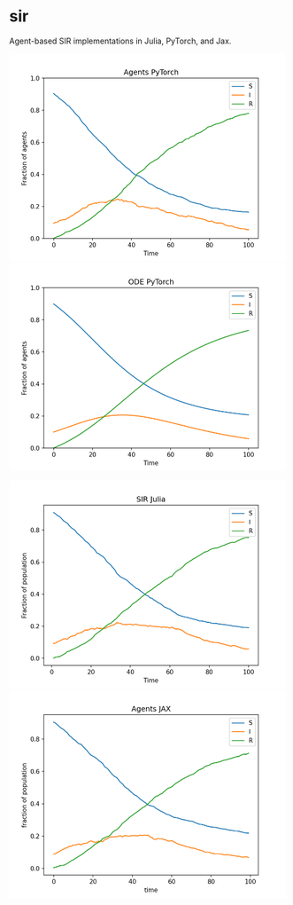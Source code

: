 # sir

Agent-based SIR implementations in Julia, PyTorch, and Jax.

<p float="left">
  <img src="./sir_agents_torch.png" width="500" >
  <img src="./sir_ode_torch.png" width="500" />
</p>

<p float="left">
  <img src="./sir_julia.png" width="500" >
  <img src="./sir_jax.png" width="500" />
</p>
